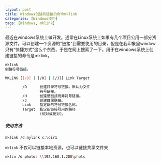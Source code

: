 ```yaml
---
layout: post
title: Windows创建软链接的命令mklink
categories: [Windows技巧]
tags: [Windows, mklink]
---
```

最近在windows系统上做开发。通常在Linux系统上如果有几个项目公用一部分资源文件，可以创建一个资源的"链接"到需要使用的目录，但是在我印象里window只有“快捷方式”这么个东西。于是在网上搜索了一下。用于在windows系统上创建链接的命令是mklink。

```sh
mklink
创建符号链接。

MKLINK [[/D] | [/H] | [/J]] Link Target

        /D      创建目录符号链接。默认为文件
                符号链接。
        /H      创建硬链接而非符号链接。
        /J      创建目录联接。
        Link    指定新的符号链接名称。
        Target  指定新链接引用的路径
                (相对或绝对)。

```

##### 使用方法

```sh
mklink /d mylink c:\dir1
```

`mklink` 不仅可以链接本地资源，也可以链接共享文件夹

```sh
mklin /d photos \\192.168.1.200\phots
```